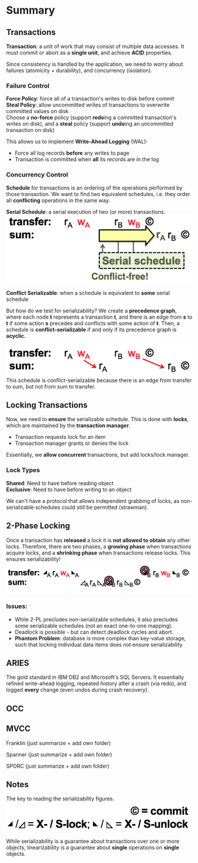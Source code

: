 # Summary 

## Transactions
**Transaction**: a unit of work that may consist of multiple data accesses. It must commit or abort as a **single unit**, and achieve **ACID** properties.

Since consistency is handled by the application, we need to worry about failures (atomicity + durability), and concurrency (isolation).

### Failure Control
**Force Policy**: force all of a transaction's writes to disk before commit  
**Steal Policy**: allow uncommitted writes of transactions to overwrite committed values on disk  
Choose a **no-force** policy (support **redo**ing a committed transaction's writes on disk), and a **steal** policy (support **undo**ing an uncommitted transaction on disk)  

This allows us to implement **Write-Ahead Logging** (WAL):  
* Force all log records **before** any writes to page   
* Transaction is committed when **all** its records are in the log

### Concurrency Control
**Schedule** for transactions is an ordering of the operations performed by those transaction. We want to find two equivalent schedules, i.e. they order all **conflicting** operations in the same way.

**Serial Schedule**: a serial execution of two (or more) transactions.  
![serial schedule image](/transactions/serial_schedule.png)

**Conflict Serializable**: when a schedule is equivalent to **some** serial schedule

But how do we test for serializability? We create a **precedence graph**, where each node **t** represents a transaction **t**, and there is an edge from **s** to **t** if some action **s** precedes and conflicts with some action of **t**. Then, a schedule is **conflict-serializable** if and only if its precedence graph is **acyclic.** 

![serial schedule image](/transactions/acyclic_graph.png)  
This schedule is conflict-serializable because there is an edge from transfer to sum, but not from sum to transfer.

## Locking Transactions
Now, we need to **ensure** the serializable schedule. This is done with **locks**, which are maintained by the **transaction manager**.  
* Transaction requests lock for an item  
* Transaction manager grants or denies the lock

Essentially, we **allow concurrent** transactions, but add locks/lock manager.
### Lock Types
**Shared**: Need to have before reading object  
**Exclusive**: Need to have before writing to an object  

We can't have a protocol that allows independent grabbing of locks, as non-serializable schedules could still be permitted (strawman).

## 2-Phase Locking
Once a transaction has **released** a lock it is **not allowed to obtain** any other locks. Therefore, there are two phases, a **growing phase** when transactions acquire locks, and a **shrinking phase** when transactions release locks. This ensures serializability!  
![serial schedule image](/transactions/2pl_example.png)  

### Issues:
* While 2-PL precludes non-serializable schedules, it also precludes some serializable schedules (not an exact one-to-one mapping).
* Deadlock is possible - but can detect deadlock cycles and abort.
* **Phantom Problem**: database is more complex than key-value storage, such that locking individual data items does not ensure serializability

## ARIES
The gold standard in IBM DB2 and Microsoft's SQL Servers. It essentially refined write-ahead logging, repeated history after a crash (via redo), and logged **every** change (even undos during crash recovery).

## OCC

## MVCC

Franklin (just summarize + add own folder)

Spanner (just summarize + add own folder)

SPORC (just summarize + add own folder)

## Notes
The key to reading the serializability figures.  
![serial schedule image](/transactions/key.png)

While serializability is a guarantee about transactions over one or more objects, linearizability is a guarantee about **single** operations on **single** objects.
